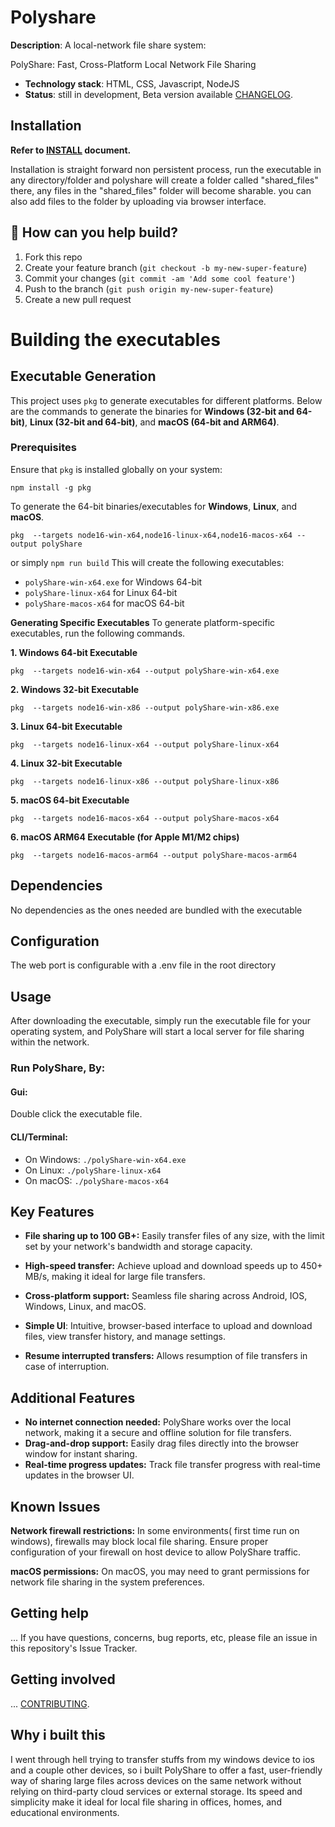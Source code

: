 # Polyshare

**Description**:  A local-network file share system:

PolyShare: Fast, Cross-Platform Local Network File Sharing



  - **Technology stack**: HTML, CSS, Javascript, NodeJS
  - **Status**:  still in development, Beta version available [CHANGELOG](CHANGELOG.md).

## Installation

**Refer to [INSTALL](INSTALL.md) document.**

Installation is straight forward non persistent process, run the executable in any directory/folder and polyshare will create a folder called "shared_files" there, any files in the "shared_files" folder will become sharable. you can also add files to the folder by uploading via browser interface.


## 🤝 How can you help build?

1. Fork this repo
2. Create your feature branch (`git checkout -b my-new-super-feature`)
3. Commit your changes (`git commit -am 'Add some cool feature'`)
4. Push to the branch (`git push origin my-new-super-feature`)
5. Create a new pull request

# Building the executables

## Executable Generation

This project uses `pkg` to generate executables for different platforms. Below are the commands to generate the binaries for **Windows (32-bit and 64-bit)**, **Linux (32-bit and 64-bit)**, and **macOS (64-bit and ARM64)**.

### Prerequisites

Ensure that `pkg` is installed globally on your system:
```
npm install -g pkg
```

To generate the 64-bit binaries/executables for **Windows**, **Linux**, and **macOS**.

```
pkg  --targets node16-win-x64,node16-linux-x64,node16-macos-x64 --output polyShare
```
or simply ``npm run build``
This will create the following executables:
 - ``polyShare-win-x64.exe`` for Windows 64-bit
 - ``polyShare-linux-x64`` for Linux 64-bit
 - ``polyShare-macos-x64`` for macOS 64-bit


**Generating Specific Executables**
To generate platform-specific executables, run the following commands.

**1. Windows 64-bit Executable**

```
pkg  --targets node16-win-x64 --output polyShare-win-x64.exe
```
**2. Windows 32-bit Executable**
```
pkg  --targets node16-win-x86 --output polyShare-win-x86.exe
```
**3. Linux 64-bit Executable**
```
pkg  --targets node16-linux-x64 --output polyShare-linux-x64
```
**4. Linux 32-bit Executable**
```
pkg  --targets node16-linux-x86 --output polyShare-linux-x86
```
**5. macOS 64-bit Executable**
```
pkg  --targets node16-macos-x64 --output polyShare-macos-x64
```
**6. macOS ARM64 Executable (for Apple M1/M2 chips)**
```
pkg  --targets node16-macos-arm64 --output polyShare-macos-arm64
```


## Dependencies

No dependencies as the ones needed are bundled with the executable

## Configuration

The web port is configurable with a .env file in the root directory

## Usage

After downloading the executable, simply run the executable file for your operating system, and PolyShare will start a local server for file sharing within the network.
### Run PolyShare, By:
#### Gui:
 Double click the executable file.

#### CLI/Terminal:

- On Windows: ``./polyShare-win-x64.exe``
- On Linux: ``./polyShare-linux-x64``
- On macOS: ``./polyShare-macos-x64``

## Key Features

- **File sharing up to 100 GB+:** Easily transfer files of any size, with the limit set by your network's bandwidth and storage capacity.

- **High-speed transfer:** Achieve upload and download speeds up to 450+ MB/s, making it ideal for large file transfers.
- **Cross-platform support:** Seamless file sharing across Android, IOS, Windows, Linux, and macOS.

- **Simple UI**: Intuitive, browser-based interface to upload and download files, view transfer history, and manage settings.
- **Resume interrupted transfers:** Allows resumption of file transfers in case of interruption.

## Additional Features

- **No internet connection needed:** PolyShare works over the local network, making it a secure and offline solution for file transfers.
- **Drag-and-drop support:** Easily drag files directly into the browser window for instant sharing.
- **Real-time progress updates:** Track file transfer progress with real-time updates in the browser UI.

## Known Issues

**Network firewall restrictions:** In some environments( first time run on windows), firewalls may block local file sharing. Ensure proper configuration of your firewall on host device to allow PolyShare traffic.

**macOS permissions:** On macOS, you may need to grant permissions for network file sharing in the system preferences.

## Getting help

...
If you have questions, concerns, bug reports, etc, please file an issue in this repository's Issue Tracker.

## Getting involved

... [CONTRIBUTING](CONTRIBUTING.md).

## Why i built this

I went through hell trying to transfer stuffs from my windows device to ios and a couple other devices,
so i built PolyShare to offer a fast, user-friendly way of sharing large files across devices on the same network without relying on third-party cloud services or external storage. Its speed and simplicity make it ideal for local file sharing in offices, homes, and educational environments.
